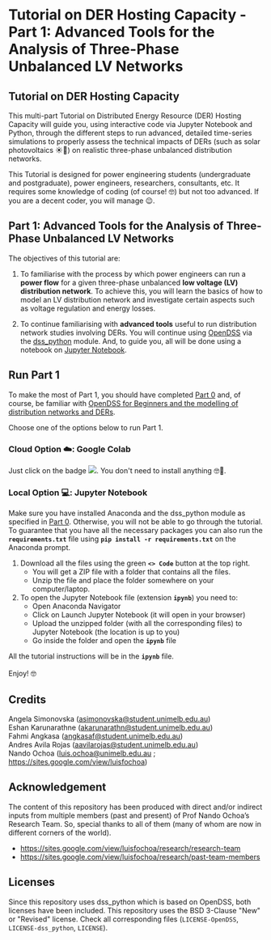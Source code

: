# Tutorial on DER Hosting Capacity - Part 1: Advanced Tools for the Analysis of Three-Phase Unbalanced LV Networks

## Tutorial on DER Hosting Capacity

This multi-part Tutorial on Distributed Energy Resource (DER) Hosting Capacity will guide you, using interactive code via Jupyter Notebook and Python, through the different steps to run advanced, detailed time-series simulations to properly assess the technical impacts of DERs (such as solar photovoltaics ☀️🏡) on realistic three-phase unbalanced distribution networks.

This Tutorial is designed for power engineering students (undergraduate and postgraduate), power engineers, researchers, consultants, etc. It requires some knowledge of coding (of course! 🤓) but not too advanced. If you are a decent coder, you will manage 😉.

## Part 1: Advanced Tools for the Analysis of Three-Phase Unbalanced LV Networks

The objectives of this tutorial are:
1. To familiarise with the process by which power engineers can run a **power flow** for a given three-phase unbalanced **low voltage (LV) distribution network**. To achieve this, you will learn the basics of how to model an LV distribution network and investigate certain aspects such as voltage regulation and energy losses.

2. To continue familiarising with **advanced tools** useful to run distribution network studies involving DERs. You will continue using [OpenDSS](https://www.epri.com/pages/sa/opendss) via the [dss_python](https://github.com/dss-extensions/dss_python) module. And, to guide you, all will be done using a notebook on [Jupyter Notebook](https://jupyter.org/).

## Run Part 1
To make the most of Part 1, you should have completed [Part 0](https://github.com/Team-Nando/Tutorial-DERHostingCapacity-0-dss_python) and, of course, be familiar with [OpenDSS for Beginners and the modelling of distribution networks and DERs](https://sites.google.com/view/luisfochoa/research-tools).  

Choose one of the options below to run Part 1.

### Cloud Option ☁️: Google Colab
Just click on the badge <a target="_blank" href="https://colab.research.google.com/github/Team-Nando/Tutorial-DERHostingCapacity-1-AdvancedTools_LV/blob/main/Tutorial-DERHC-1.ipynb"> <img src="https://colab.research.google.com/assets/colab-badge.svg"/></a>. You don't need to install anything 🤓💪.

### Local Option 💻: Jupyter Notebook
Make sure you have installed Anaconda and the dss_python module as specified in [Part 0](https://github.com/Team-Nando/Tutorial-DERHostingCapacity-0-dss_python). Otherwise, you will not be able to go through the tutorial. To guarantee that you have all the necessary packages you can also run the  **`requirements.txt`** file using  **`pip install -r requirements.txt`** on the Anaconda prompt.

1. Download all the files using the green **`<> Code`** button at the top right.
   - You will get a ZIP file with a folder that contains all the files.
   - Unzip the file and place the folder somewhere on your computer/laptop.
2. To open the Jupyter Notebook file (extension **`ipynb`**) you need to:
   - Open Anaconda Navigator
   - Click on Launch Jupyter Notebook (it will open in your browser)
   - Upload the unzipped folder (with all the corresponding files) to Jupyter Notebook (the location is up to you)
   - Go inside the folder and open the **`ipynb`** file

All the tutorial instructions will be in the **`ipynb`** file.
<br>
<br>
Enjoy! 🤓

## Credits

Angela Simonovska (asimonovska@student.unimelb.edu.au)  
Eshan Karunarathne (akarunarathn@student.unimelb.edu.au)  
Fahmi Angkasa (angkasaf@student.unimelb.edu.au)  
Andres Avila Rojas (aavilarojas@student.unimelb.edu.au)  
Nando Ochoa (luis.ochoa@unimelb.edu.au ; https://sites.google.com/view/luisfochoa)

## Acknowledgement

The content of this repository has been produced with direct and/or indirect inputs from multiple members (past and present) of Prof Nando Ochoa’s Research Team. So, special thanks to all of them (many of whom are now in different corners of the world).

* https://sites.google.com/view/luisfochoa/research/research-team
* https://sites.google.com/view/luisfochoa/research/past-team-members

## Licenses

Since this repository uses dss_python which is based on OpenDSS, both licenses have been included. This repository uses the BSD 3-Clause "New" or "Revised" license. Check all corresponding files (`LICENSE-OpenDSS`, `LICENSE-dss_python`, `LICENSE`).
